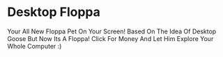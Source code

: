 # Desktop Floppa
Your All New Floppa Pet On Your Screen! Based On The Idea Of Desktop Goose But Now Its A Floppa! Click For Money And Let Him Explore Your Whole Computer :)
